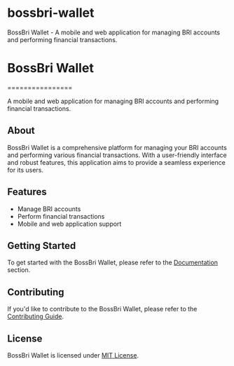 # bossbri-wallet
BossBri Wallet - A mobile and web application for managing BRI accounts and performing financial transactions.

# BossBri Wallet
================

A mobile and web application for managing BRI accounts and performing financial transactions.

## About

BossBri Wallet is a comprehensive platform for managing your BRI accounts and performing various financial transactions. With a user-friendly interface and robust features, this application aims to provide a seamless experience for its users.

## Features

* Manage BRI accounts
* Perform financial transactions
* Mobile and web application support

## Getting Started

To get started with the BossBri Wallet, please refer to the [Documentation](docs/index.md) section.

## Contributing

If you'd like to contribute to the BossBri Wallet, please refer to the [Contributing Guide](docs/contributing.md).

## License

BossBri Wallet is licensed under [MIT License](LICENSE).
